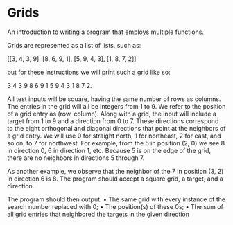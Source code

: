 # Grids
An introduction to writing a program that employs multiple functions.

Grids are represented as a list of lists, such as: 

[[3, 4, 3, 9], [8, 6, 9, 1], [5, 9, 4, 3], [1, 8, 7, 2]]

but for these instructions we will print such a grid like so:

3 4 3 9
8 6 9 1
5 9 4 3
1 8 7 2.

All test inputs will be square, having the same number of rows as columns. The entries in the grid will all be integers from 1 to 9. We refer to the position of a grid entry as (row, column). Along with a grid, the input will include a target from 1 to 9 and a direction from 0 to 7. These directions correspond to the eight orthogonal and diagonal directions that point at the neighbors of a grid entry. We will use 0 for straight north, 1 for northeast, 2 for east, and so on, to 7 for northwest. For example, from the 5 in position (2, 0) we see 8 in direction 0, 6 in direction 1, etc. Because 5 is on the edge of the grid, there are no neighbors in directions 5 through 7.

As another example, we observe that the neighbor of the 7 in position (3, 2) in direction 6 is 8. The program should accept a square grid, a target, and a direction. 

The program should then output:
	• The same grid with every instance of the search number replaced with 0;
	• The position(s) of these 0s;
	• The sum of all grid entries that neighbored the targets in the given direction
